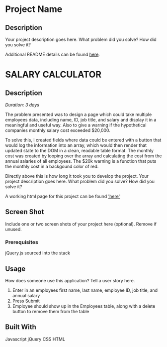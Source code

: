 # Project Name



## Description

Your project description goes here. What problem did you solve? How did you solve it?

Additional README details can be found [here](https://github.com/PrimeAcademy/readme-template/blob/master/README.md).


# SALARY CALCULATOR

## Description

_Duration: 3 days_

The problem presented was to design a page which could take multiple employees data, including name, ID, job title, and salary and display it in a meaningful and useful way. Also to give a warning if the hypothetical companies monthly salary cost exceeded $20,000.

To solve this, I created fields where data could be entered with a button that would log the information into an array, which would then render that updated state to the DOM in a clean, readable table format. The monthly cost was created by looping over the array and calculating the cost from the annual salaries of all employees. The $20k warning is a function that puts the monthly cost in a backgound color of red.

Directly above this is how long it took you to develop the project. Your project description goes here. What problem did you solve? How did you solve it? 

A working html page for this project can be found ['here'](https://github.com/astridcpulse/weekend-jquery-salary-calculator)

## Screen Shot

Include one or two screen shots of your project here (optional). Remove if unused.

### Prerequisites

jQuery.js sourced into the stack



## Usage
How does someone use this application? Tell a user story here.

1. Enter in an employees first name, last name, employee ID, job title, and annual salary
2. Press Submit
3. Employee should show up in the Employees table, along with a delete button to remove them from the table


## Built With

Javascript
jQuery
CSS
HTML


